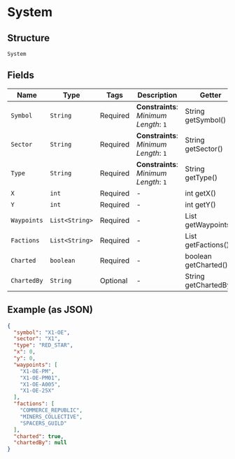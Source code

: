 
# System

## Structure

`System`

## Fields

| Name | Type | Tags | Description | Getter | Setter |
|  --- | --- | --- | --- | --- | --- |
| `Symbol` | `String` | Required | **Constraints**: *Minimum Length*: `1` | String getSymbol() | setSymbol(String symbol) |
| `Sector` | `String` | Required | **Constraints**: *Minimum Length*: `1` | String getSector() | setSector(String sector) |
| `Type` | `String` | Required | **Constraints**: *Minimum Length*: `1` | String getType() | setType(String type) |
| `X` | `int` | Required | - | int getX() | setX(int x) |
| `Y` | `int` | Required | - | int getY() | setY(int y) |
| `Waypoints` | `List<String>` | Required | - | List<String> getWaypoints() | setWaypoints(List<String> waypoints) |
| `Factions` | `List<String>` | Required | - | List<String> getFactions() | setFactions(List<String> factions) |
| `Charted` | `boolean` | Required | - | boolean getCharted() | setCharted(boolean charted) |
| `ChartedBy` | `String` | Optional | - | String getChartedBy() | setChartedBy(String chartedBy) |

## Example (as JSON)

```json
{
  "symbol": "X1-OE",
  "sector": "X1",
  "type": "RED_STAR",
  "x": 0,
  "y": 0,
  "waypoints": [
    "X1-OE-PM",
    "X1-OE-PM01",
    "X1-OE-A005",
    "X1-OE-25X"
  ],
  "factions": [
    "COMMERCE_REPUBLIC",
    "MINERS_COLLECTIVE",
    "SPACERS_GUILD"
  ],
  "charted": true,
  "chartedBy": null
}
```

